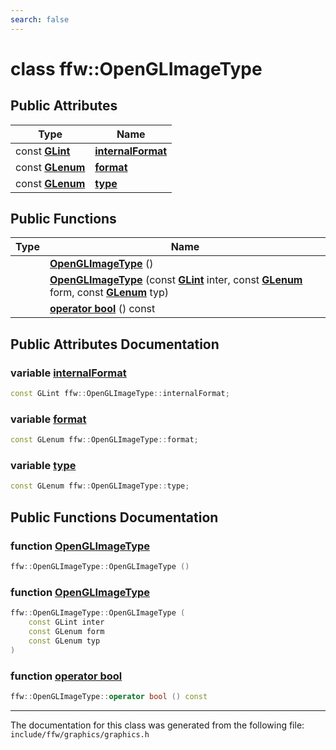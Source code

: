 ```yaml
---
search: false
---
```


# class ffw::OpenGLImageType

## Public Attributes

|Type|Name|
|-----|-----|
|const **[GLint](glcorearb_8h.md#1a5ac0f3c4d7fafd42b284b5487a791017)**|[**internalFormat**](classffw_1_1_open_g_l_image_type.md#1adc23fcb36c01b2d83649ff963c798c5f)|
|const **[GLenum](glcorearb_8h.md#1a7efd7809e1632cdae75603fd1fee61c0)**|[**format**](classffw_1_1_open_g_l_image_type.md#1ae365f2abd3eff2691cde842533ac2d74)|
|const **[GLenum](glcorearb_8h.md#1a7efd7809e1632cdae75603fd1fee61c0)**|[**type**](classffw_1_1_open_g_l_image_type.md#1a415ef44a4fe659f81d1a28fe86a5a664)|


## Public Functions

|Type|Name|
|-----|-----|
||[**OpenGLImageType**](classffw_1_1_open_g_l_image_type.md#1a67876963b77f79ca004e42c076f027cf) () |
||[**OpenGLImageType**](classffw_1_1_open_g_l_image_type.md#1ae27b2a7ee68af1c0867c2b9915ec10ba) (const **[GLint](glcorearb_8h.md#1a5ac0f3c4d7fafd42b284b5487a791017)** inter, const **[GLenum](glcorearb_8h.md#1a7efd7809e1632cdae75603fd1fee61c0)** form, const **[GLenum](glcorearb_8h.md#1a7efd7809e1632cdae75603fd1fee61c0)** typ) |
||[**operator bool**](classffw_1_1_open_g_l_image_type.md#1a4111ca12a33e3beaf6c55130dcdbf7c8) () const |


## Public Attributes Documentation

### variable <a id="1adc23fcb36c01b2d83649ff963c798c5f" href="#1adc23fcb36c01b2d83649ff963c798c5f">internalFormat</a>

```cpp
const GLint ffw::OpenGLImageType::internalFormat;
```



### variable <a id="1ae365f2abd3eff2691cde842533ac2d74" href="#1ae365f2abd3eff2691cde842533ac2d74">format</a>

```cpp
const GLenum ffw::OpenGLImageType::format;
```



### variable <a id="1a415ef44a4fe659f81d1a28fe86a5a664" href="#1a415ef44a4fe659f81d1a28fe86a5a664">type</a>

```cpp
const GLenum ffw::OpenGLImageType::type;
```



## Public Functions Documentation

### function <a id="1a67876963b77f79ca004e42c076f027cf" href="#1a67876963b77f79ca004e42c076f027cf">OpenGLImageType</a>

```cpp
ffw::OpenGLImageType::OpenGLImageType ()
```



### function <a id="1ae27b2a7ee68af1c0867c2b9915ec10ba" href="#1ae27b2a7ee68af1c0867c2b9915ec10ba">OpenGLImageType</a>

```cpp
ffw::OpenGLImageType::OpenGLImageType (
    const GLint inter
    const GLenum form
    const GLenum typ
)
```



### function <a id="1a4111ca12a33e3beaf6c55130dcdbf7c8" href="#1a4111ca12a33e3beaf6c55130dcdbf7c8">operator bool</a>

```cpp
ffw::OpenGLImageType::operator bool () const
```





----------------------------------------
The documentation for this class was generated from the following file: `include/ffw/graphics/graphics.h`
